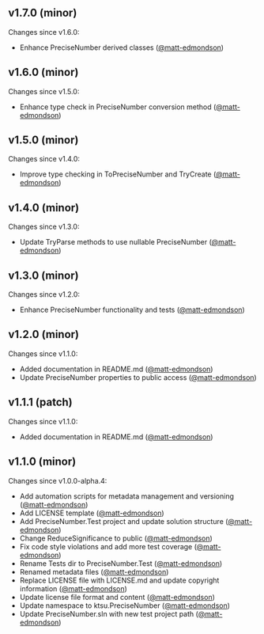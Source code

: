## v1.7.0 (minor)

Changes since v1.6.0:

- Enhance PreciseNumber derived classes ([@matt-edmondson](https://github.com/matt-edmondson))

## v1.6.0 (minor)

Changes since v1.5.0:

- Enhance type check in PreciseNumber conversion method ([@matt-edmondson](https://github.com/matt-edmondson))

## v1.5.0 (minor)

Changes since v1.4.0:

- Improve type checking in ToPreciseNumber and TryCreate ([@matt-edmondson](https://github.com/matt-edmondson))

## v1.4.0 (minor)

Changes since v1.3.0:

- Update TryParse methods to use nullable PreciseNumber ([@matt-edmondson](https://github.com/matt-edmondson))

## v1.3.0 (minor)

Changes since v1.2.0:

- Enhance PreciseNumber functionality and tests ([@matt-edmondson](https://github.com/matt-edmondson))

## v1.2.0 (minor)

Changes since v1.1.0:

- Added documentation in README.md ([@matt-edmondson](https://github.com/matt-edmondson))
- Update PreciseNumber properties to public access ([@matt-edmondson](https://github.com/matt-edmondson))

## v1.1.1 (patch)

Changes since v1.1.0:

- Added documentation in README.md ([@matt-edmondson](https://github.com/matt-edmondson))

## v1.1.0 (minor)

Changes since v1.0.0-alpha.4:

- Add automation scripts for metadata management and versioning ([@matt-edmondson](https://github.com/matt-edmondson))
- Add LICENSE template ([@matt-edmondson](https://github.com/matt-edmondson))
- Add PreciseNumber.Test project and update solution structure ([@matt-edmondson](https://github.com/matt-edmondson))
- Change ReduceSignificance to public ([@matt-edmondson](https://github.com/matt-edmondson))
- Fix code style violations and add more test coverage ([@matt-edmondson](https://github.com/matt-edmondson))
- Rename Tests dir to PreciseNumber.Test ([@matt-edmondson](https://github.com/matt-edmondson))
- Renamed metadata files ([@matt-edmondson](https://github.com/matt-edmondson))
- Replace LICENSE file with LICENSE.md and update copyright information ([@matt-edmondson](https://github.com/matt-edmondson))
- Update license file format and content ([@matt-edmondson](https://github.com/matt-edmondson))
- Update namespace to ktsu.PreciseNumber ([@matt-edmondson](https://github.com/matt-edmondson))
- Update PreciseNumber.sln with new test project path ([@matt-edmondson](https://github.com/matt-edmondson))


